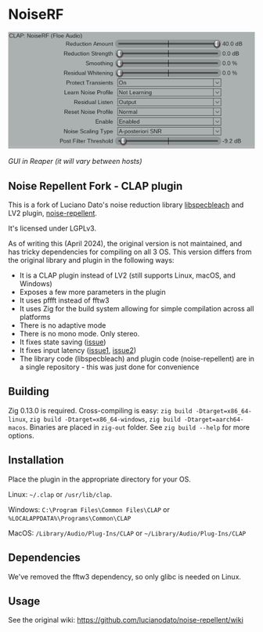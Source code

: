 # NoiseRF

![screenshot](resources/2025-04-16-112608_screenshot.png)

_GUI in Reaper (it will vary between hosts)_

## Noise Repellent Fork - CLAP plugin

This is a fork of Luciano Dato's noise reduction library [libspecbleach](https://github.com/lucianodato/libspecbleach) and LV2 plugin, [noise-repellent](https://github.com/lucianodato/noise-repellent).

It's licensed under LGPLv3.

As of writing this (April 2024), the original version is not maintained, and has tricky dependencies for compiling on all 3 OS. This version differs from the original library and plugin in the following ways:
- It is a CLAP plugin instead of LV2 (still supports Linux, macOS, and Windows)
- Exposes a few more parameters in the plugin
- It uses pffft instead of fftw3
- It uses Zig for the build system allowing for simple compilation across all platforms
- There is no adaptive mode
- There is no mono mode. Only stereo.
- It fixes state saving ([issue](https://github.com/lucianodato/noise-repellent/issues/114))
- It fixes input latency ([issue1](https://github.com/lucianodato/libspecbleach/issues/56), [issue2](https://github.com/lucianodato/noise-repellent/issues/116))
- The library code (libspecbleach) and plugin code (noise-repellent) are in a single repository - this was just done for convenience

## Building
Zig 0.13.0 is required. Cross-compiling is easy: `zig build -Dtarget=x86_64-linux`, `zig build -Dtarget=x86_64-windows`, `zig build -Dtarget=aarch64-macos`. Binaries are placed in `zig-out` folder. See `zig build --help` for more options.

## Installation
Place the plugin in the appropriate directory for your OS.

Linux: `~/.clap` or `/usr/lib/clap`.

Windows: `C:\Program Files\Common Files\CLAP` or `%LOCALAPPDATA%\Programs\Common\CLAP`

MacOS: `/Library/Audio/Plug-Ins/CLAP` or `~/Library/Audio/Plug-Ins/CLAP`

## Dependencies
We've removed the fftw3 dependency, so only glibc is needed on Linux.

## Usage
See the original wiki: https://github.com/lucianodato/noise-repellent/wiki
